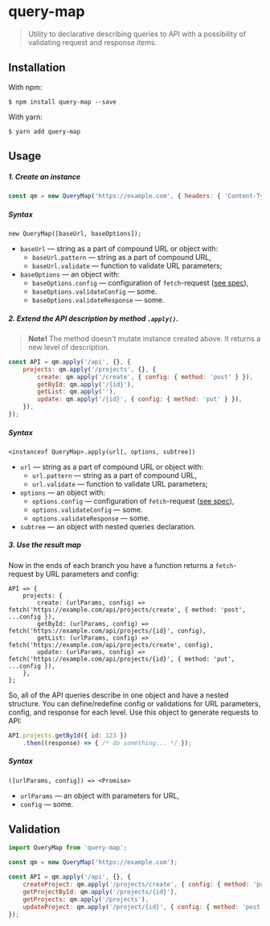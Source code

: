 # query-map

> Utility to declarative describing queries to API with a possibility of validating request and response items.

## Installation

With npm:

```
$ npm install query-map --save
```

With yarn:

```
$ yarn add query-map
```

## Usage

##### 1. Create an instance

```javascript
const qm = new QueryMap('https://example.com', { headers: { 'Content-Type': 'application/json' } });
```

##### Syntax

```
new QueryMap([baseUrl, baseOptions]);
```

- `baseUrl` — string as a part of compound URL or object with:
  - `baseUrl.pattern` — string as a part of compound URL,
  - `baseUrl.validate` — function to validate URL parameters;
- `baseOptions` — an object with:
  - `baseOptions.config` — configuration of `fetch`-request ([see spec](https://developer.mozilla.org/en-US/docs/Web/API/WindowOrWorkerGlobalScope/fetch#Parameters)),
  - `baseOptions.validateConfig` — some.
  - `baseOptions.validateResponse` — some.

##### 2. Extend the API description by method `.apply()`.

> **Note!** The method doesn't mutate instance created above. It returns a new level of description.

```javascript
const API = qm.apply('/api', {}, {
    projects: qm.apply('/projects', {}, {
        create: qm.apply('/create', { config: { method: 'post' } }),
        getById: qm.apply('/{id}'),
        getList: qm.apply(''),
        update: qm.apply('/{id}', { config: { method: 'put' } }),
    }),
});
```

##### Syntax

```
<instanceof QueryMap>.apply(url[, options, subtree])
```

- `url` — string as a part of compound URL or object with:
  - `url.pattern` — string as a part of compound URL,
  - `url.validate` — function to validate URL parameters;
- `options` — an object with:
  - `options.config` — configuration of `fetch`-request ([see spec](https://developer.mozilla.org/en-US/docs/Web/API/WindowOrWorkerGlobalScope/fetch#Parameters)),
  - `options.validateConfig` — some.
  - `options.validateResponse` — some.
- `subtree` — an object with nested queries declaration.

##### 3. Use the result map

Now in the ends of each branch you have a function returns a `fetch`-request by URL parameters and config:

```
API => {
    projects: {
        create: (urlParams, config) => fetch('https://example.com/api/projects/create', { method: 'post', ...config }),
        getById: (urlParams, config) => fetch('https://example.com/api/projects/{id}', config),
        getList: (urlParams, config) => fetch('https://example.com/api/projects/create', config),
        update: (urlParams, config) => fetch('https://example.com/api/projects/{id}', { method: 'put', ...config }),
    },
};
```

So, all of the API queries describe in one object and have a nested structure. You can define/redefine config or
validations for URL parameters, config, and response for each level. Use this object to generate requests to API:

```javascript
API.projects.getById({ id: 123 })
    .then((response) => { /* do something... */ });
```

##### Syntax

```
([urlParams, config]) => <Promise>
```

- `urlParams` — an object with parameters for URL,
- `config` — some.

## Validation

```javascript
import QueryMap from 'query-map';

const qm = new QueryMap('https://example.com');

const API = qm.apply('/api', {}, {
    createProject: qm.apply('/projects/create', { config: { method: 'put' } }),
    getProjectById: qm.apply('/projects/{id}'),
    getProjects: qm.apply('/projects'),
    updateProject: qm.apply('/project/{id}', { config: { method: 'post' } }),
});


```
